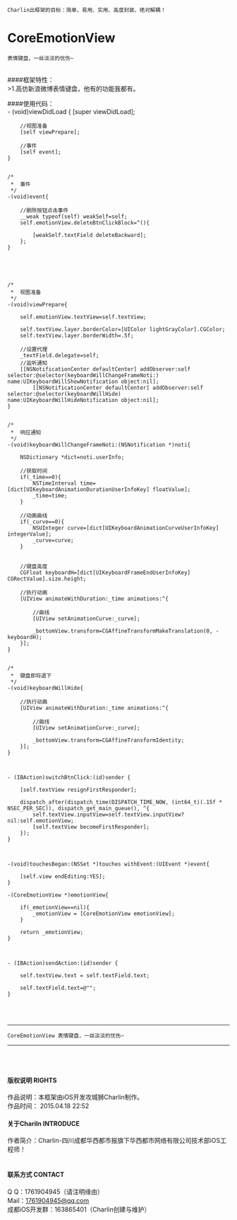 
    Charlin出框架的目标：简单、易用、实用、高度封装、绝对解耦！

# CoreEmotionView
    表情键盘，一丝淡淡的忧伤~
<br />
####框架特性：<br />
>1.高仿新浪微博表情键盘，他有的功能我都有。


<br />


####使用代码：<br />
    - (void)viewDidLoad {
        [super viewDidLoad];
        
        //视图准备
        [self viewPrepare];
        
        //事件
        [self event];
    }
    
    
    /*
     *  事件
     */
    -(void)event{
        
        //删除按钮点击事件
        __weak typeof(self) weakSelf=self;
        self.emotionView.deleteBtnClickBlock=^(){
          
            [weakSelf.textField deleteBackward];
        };
    }
    
    
    
    
    
    /*
     *  视图准备
     */
    -(void)viewPrepare{
        
        self.emotionView.textView=self.textView;
        
        self.textView.layer.borderColor=[UIColor lightGrayColor].CGColor;
        self.textView.layer.borderWidth=.5f;
        
        //设置代理
        _textField.delegate=self;
        //监听通知
        [[NSNotificationCenter defaultCenter] addObserver:self selector:@selector(keyboardWillChangeFrameNoti:) name:UIKeyboardWillShowNotification object:nil];
            [[NSNotificationCenter defaultCenter] addObserver:self selector:@selector(keyboardWillHide) name:UIKeyboardWillHideNotification object:nil];
    }
    
    
    /*
     *  响应通知
     */
    -(void)keyboardWillChangeFrameNoti:(NSNotification *)noti{
        
        NSDictionary *dict=noti.userInfo;
        
        //获取时间
        if(_time==0){
            NSTimeInterval time=[dict[UIKeyboardAnimationDurationUserInfoKey] floatValue];
            _time=time;
        }
    
        //动画曲线
        if(_curve==0){
            NSUInteger curve=[dict[UIKeyboardAnimationCurveUserInfoKey] integerValue];
            _curve=curve;
        }
    
        
        //键盘高度
        CGFloat keyboardH=[dict[UIKeyboardFrameEndUserInfoKey] CGRectValue].size.height;
        
        //执行动画
        [UIView animateWithDuration:_time animations:^{
            
            //曲线
            [UIView setAnimationCurve:_curve];
            
            _bottomView.transform=CGAffineTransformMakeTranslation(0, -keyboardH);
        }];
    }
    
    
    /*
     *  键盘即将退下
     */
    -(void)keyboardWillHide{
        
        //执行动画
        [UIView animateWithDuration:_time animations:^{
            
            //曲线
            [UIView setAnimationCurve:_curve];
            
            _bottomView.transform=CGAffineTransformIdentity;
        }];
    }
    
    
    
    - (IBAction)switchBtnClick:(id)sender {
        
        [self.textView resignFirstResponder];
        
        dispatch_after(dispatch_time(DISPATCH_TIME_NOW, (int64_t)(.15f * NSEC_PER_SEC)), dispatch_get_main_queue(), ^{
            self.textView.inputView=self.textView.inputView?nil:self.emotionView;
            [self.textView becomeFirstResponder];
        });
    }
    
    
    
    -(void)touchesBegan:(NSSet *)touches withEvent:(UIEvent *)event{
        
        [self.view endEditing:YES];
    }
    
    -(CoreEmotionView *)emotionView{
        
        if(_emotionView==nil){
            _emotionView = [CoreEmotionView emotionView];
        }
        
        return _emotionView;
    }
    
    
    
    - (IBAction)sendAction:(id)sender {
        
        self.textView.text = self.textField.text;
        
        self.textField.text=@"";
    }






<br /><br />


-----
    CoreEmotionView 表情键盘，一丝淡淡的忧伤~
-----

<br /><br />

#### 版权说明 RIGHTS <br />
作品说明：本框架由iOS开发攻城狮Charlin制作。<br />
作品时间： 2015.04.18 22:52<br />


#### 关于Chariln INTRODUCE <br />
作者简介：Charlin-四川成都华西都市报旗下华西都市网络有限公司技术部iOS工程师！<br /><br />


#### 联系方式 CONTACT <br />
Q    Q：1761904945（请注明缘由）<br />
Mail：1761904945@qq.com<br />
成都iOS开发群：163865401（Charlin创建与维护）
